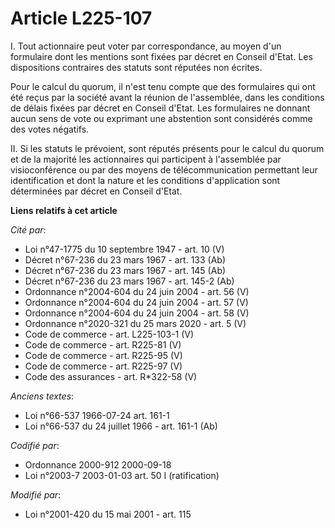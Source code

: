 # Article L225-107

I. Tout actionnaire peut voter par correspondance, au moyen d'un formulaire dont les mentions sont fixées par décret en
Conseil d'Etat. Les dispositions contraires des statuts sont réputées non écrites.

Pour le calcul du quorum, il n'est tenu compte que des formulaires qui ont été reçus par la société avant la réunion de
l'assemblée, dans les conditions de délais fixées par décret en Conseil d'Etat. Les formulaires ne donnant aucun sens de vote
ou exprimant une abstention sont considérés comme des votes négatifs.

II. Si les statuts le prévoient, sont réputés présents pour le calcul du quorum et de la majorité les actionnaires qui
participent à l'assemblée par visioconférence ou par des moyens de télécommunication permettant leur identification et dont
la nature et les conditions d'application sont déterminées par décret en Conseil d'Etat.

**Liens relatifs à cet article**

_Cité par_:

  - Loi n°47-1775 du 10 septembre 1947 - art. 10 (V)
  - Décret n°67-236 du 23 mars 1967 - art. 133 (Ab)
  - Décret n°67-236 du 23 mars 1967 - art. 145 (Ab)
  - Décret n°67-236 du 23 mars 1967 - art. 145-2 (Ab)
  - Ordonnance n°2004-604 du 24 juin 2004 - art. 56 (V)
  - Ordonnance n°2004-604 du 24 juin 2004 - art. 57 (V)
  - Ordonnance n°2004-604 du 24 juin 2004 - art. 58 (V)
  - Ordonnance n°2020-321 du 25 mars 2020 - art. 5 (V)
  - Code de commerce - art. L225-103-1 (V)
  - Code de commerce - art. R225-81 (V)
  - Code de commerce - art. R225-95 (V)
  - Code de commerce - art. R225-97 (V)
  - Code des assurances - art. R*322-58 (V)

_Anciens textes_:

  - Loi n°66-537 1966-07-24 art. 161-1
  - Loi n°66-537 du 24 juillet 1966 - art. 161-1 (Ab)

_Codifié par_:

  - Ordonnance 2000-912 2000-09-18
  - Loi n°2003-7 2003-01-03 art. 50 I (ratification)

_Modifié par_:

  - Loi n°2001-420 du 15 mai 2001 - art. 115
